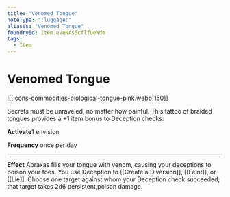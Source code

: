 ```yaml
---
title: "Venomed Tongue"
noteType: ":luggage:"
aliases: "Venomed Tongue"
foundryId: Item.eVeNAs5cflfQeWdm
tags:
  - Item
---
```


# Venomed Tongue
![[icons-commodities-biological-tongue-pink.webp|150]]

Secrets must be unraveled, no matter how painful. This tattoo of braided tongues provides a +1 item bonus to Deception checks.

**Activate**1 envision

**Frequency** once per day

* * *

**Effect** Abraxas fills your tongue with venom, causing your deceptions to poison your foes. You use Deception to [[Create a Diversion]], [[Feint]], or [[Lie]]. Choose one target against whom your Deception check succeeded; that target takes 2d6 persistent,poison damage.
